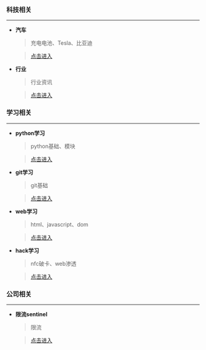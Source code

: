 ### 科技相关

------
- **汽车**

  > 充电电池、Tesla、比亚迪
   
  > [点击进入](https://github.com/mingren135/infos/tree/master/science/motor-car.md)

- **行业**

  > 行业资讯
   
  > [点击进入](https://github.com/mingren135/infos/tree/master/science/industry-info.md)
  
### 学习相关

------
- **python学习**

  > python基础、模块
   
  > [点击进入](https://github.com/mingren135/infos/tree/master/study/python.md)

- **git学习**

  > git基础
   
  > [点击进入](https://github.com/mingren135/infos/tree/master/study/git.md)
  
- **web学习**

  > html、javascript、dom
   
  > [点击进入](https://github.com/mingren135/infos/tree/master/study/web.md)

- **hack学习**

  > nfc破卡、web渗透
   
  > [点击进入](https://github.com/mingren135/infos/tree/master/study/hack.md)
  
### 公司相关

------
- **限流sentinel**

  > 限流
   
  > [点击进入](http://gitlab.alibaba-inc.com/middleware-asp/sentinel/wikis/home)
  
  
  
  
  
